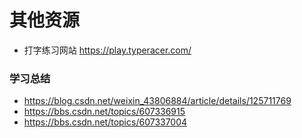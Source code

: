 # 其他资源

* 打字练习网站 https://play.typeracer.com/


### 学习总结

* https://blog.csdn.net/weixin_43806884/article/details/125711769
* https://bbs.csdn.net/topics/607336915
* https://bbs.csdn.net/topics/607337004